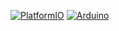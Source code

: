 [![PlatformIO](https://github.com/domino4com/IGA/actions/workflows/platformio.yml/badge.svg)](https://github.com/domino4com/IGA/actions/workflows/platformio.yml)
[![Arduino](https://github.com/domino4com/IGA/actions/workflows/arduino.yml/badge.svg)](https://github.com/domino4com/IGA/actions/workflows/arduino.yml)
